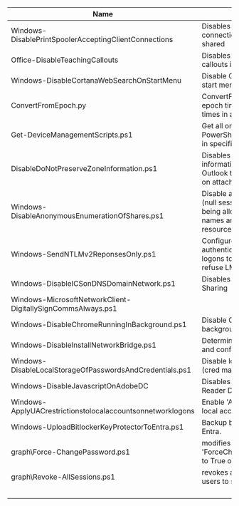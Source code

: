 | Name | Purpose
| --- | --- |
| Windows-DisablePrintSpoolerAcceptingClientConnections | Disables inbound printer connections even if a printer is shared |
| Office-DisableTeachingCallouts | Disables the 'Got It' teaching callouts in Office 365 |
| Windows-DisableCortanaWebSearchOnStartMenu | Disable Cortana web search on start menu |
| ConvertFromEpoch.py | ConvertFromEpoch.py converts an epoch timestamp from a list of times in a file |
| Get-DeviceManagementScripts.ps1 | Get all or individual Intune PowerShell scripts and save them in specified folder |
| DisableDoNotPreserveZoneInformation.ps1 | Disables the 'Do not preserve zone information in file' setting (allows Outlook to save mark of web data on attachments) |
| Windows-DisableAnonymousEnumerationOfShares.ps1 | Disable anonymous logon users (null session connections) from being allowed to list all account names and enumerate all shared resources via HKLM registry |
| Windows-SendNTLMv2ReponsesOnly.ps1 | Configured challenge/response authentication protocol for network logons to be only NTLMv2 and refuse LM and NTLM |
| Windows-DisableICSonDNSDomainNetwork.ps1 | Disables Internet Connection Sharing |
| Windows-MicrosoftNetworkClient-DigitallySignCommsAlways.ps1 |
| Windows-DisableChromeRunningInBackground.ps1 | Disable Chrome running in background when closed |
| Windows-DisableInstallNetworkBridge.ps1 | Determines a user from installing and configure the Network Bridge |
| Windows-DisableLocalStorageOfPasswordsAndCredentials.ps1 | Disable local storage of passwords (cred man) |
| Windows-DisableJavascriptOnAdobeDC | Disables JavaScript in Adobe Reader DC |
| Windows-ApplyUACrestrictionstolocalaccountsonnetworklogons | Enable 'Apply UAC restrictions to local accounts on network logons' |
| Windows-UploadBitlockerKeyProtectorToEntra.ps1 | Backup bitlocker recovery key to Entra. |
| graph\Force-ChangePassword.ps1 | modifies Entra ID Attibute 'ForceChangePasswordNextSignIn' to True on all accounts |
| graph\Revoke-AllSessions.ps1 | revokes all 365 sessions forcing users to sign back in. |
| | |
| | |
| | |
| | |


